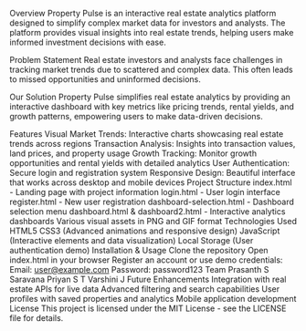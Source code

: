 Overview
Property Pulse is an interactive real estate analytics platform designed to simplify complex market data for investors and analysts. The platform provides visual insights into real estate trends, helping users make informed investment decisions with ease.

Problem Statement
Real estate investors and analysts face challenges in tracking market trends due to scattered and complex data. This often leads to missed opportunities and uninformed decisions.

Our Solution
Property Pulse simplifies real estate analytics by providing an interactive dashboard with key metrics like pricing trends, rental yields, and growth patterns, empowering users to make data-driven decisions.

Features
Visual Market Trends: Interactive charts showcasing real estate trends across regions
Transaction Analysis: Insights into transaction values, land prices, and property usage
Growth Tracking: Monitor growth opportunities and rental yields with detailed analytics
User Authentication: Secure login and registration system
Responsive Design: Beautiful interface that works across desktop and mobile devices
Project Structure
index.html - Landing page with project information
login.html - User login interface
register.html - New user registration
dashboard-selection.html - Dashboard selection menu
dashboard.html & dashboard2.html - Interactive analytics dashboards
Various visual assets in PNG and GIF format
Technologies Used
HTML5
CSS3 (Advanced animations and responsive design)
JavaScript (Interactive elements and data visualization)
Local Storage (User authentication demo)
Installation & Usage
Clone the repository
Open index.html in your browser
Register an account or use demo credentials:
Email: user@example.com
Password: password123
Team
Prasanth S
Saravana Priyan S T
Varshini J
Future Enhancements
Integration with real estate APIs for live data
Advanced filtering and search capabilities
User profiles with saved properties and analytics
Mobile application development
License
This project is licensed under the MIT License - see the LICENSE file for details.
